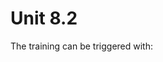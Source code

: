 # Unit 8.2

The training can be triggered with:

```python3 -m sf_examples.vizdoom.train_vizdoom --algo=APPO --env=doom_health_gathering_supreme --train_dir=./train_dir --experiment=rl_course_vizdoom_health_gathering_supreme --restart_behavior=resume --train_for_env_steps=10000000000
```